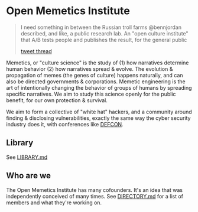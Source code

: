 # Open Memetics Institute

> I need something in between the Russian troll farms @bennjordan described, and like, a public research lab. An "open culture institute" that A/B tests people and publishes the result, for the general public
> 
> [tweet thread](https://x.com/DefenderOfBasic/status/1859754830962823415)

Memetics, or "culture science" is the study of (1) how narratives determine human behavior (2) how narratives spread & evolve. The evolution & propagation of memes (the genes of culture) happens naturally, and can also be directed governments & corporations. Memetic engineering is the art of intentionally changing the behavior of groups of humans by spreading specific narratives. We aim to study this science openly for the public benefit, for our own protection & survival. 

We aim to form a collective of "white hat" hackers, and a community around finding & disclosing vulnerabilities, exactly the same way the cyber security industry does it, with conferences like [DEFCON]([https://defcon.org/](https://www.youtube.com/user/DEFCONConference)).

## Library

See [LIBRARY.md](./LIBRARY.md)

## Who are we

The Open Memetics Institute has many cofounders. It's an idea that was independently conceived of many times. See [DIRECTORY.md](./DIRECTORY.md) for a list of members and what they're working on.
